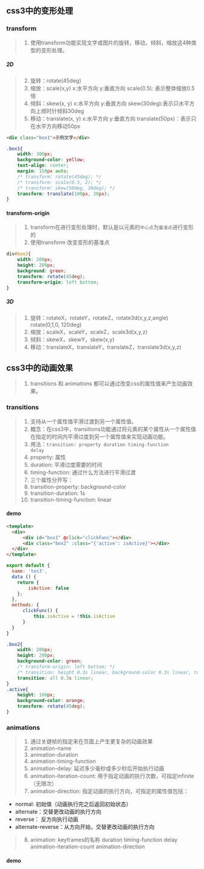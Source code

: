 ## css3中的变形处理
### transform
>1. 使用transform功能实现文字或图片的旋转，移动，倾斜，缩放这4种类型的变形处理。
##### 2D
>2. 旋转：rotate(45deg)
>3. 缩放：scale(x,y) x:水平方向  y:垂直方向
>        scale(0.5): 表示整体缩放0.5倍
>4. 倾斜：skew(x, y) x:水平方向  y:垂直方向
>        skew(30deg):表示只水平方向上顺时针倾斜30deg
>5. 移动：translate(x, y) x:水平方向  y:垂直方向
>        translate(50px)：表示只在水平方向移动50px
````html
<div class="box1">示例文字</div>
````
````css
.box1{
    width: 300px;
    background-color: yellow;
    text-align: center;
    margin: 150px auto;
    /* transform: rotate(45deg); */
    /* transform: scale(0.5, 2); */
    /* transform: skew(50deg, 30deg); */
    transform: translate(100px, 20px);
}
````
#### transform-origin
>1. transform在进行变形处理时，默认是以元素的<code>中心点</code>为<code>基准点</code>进行变形的
>2. 使用transform 改变变形的基准点
````css
div#box2{
    width: 200px;
    height: 200px;
    background: green;
    transform: rotate(45deg);
    transform-origin: left bottom;
}
````

##### 3D
>1. 旋转：rotateX，rotateY，rotateZ，rotate3d(x,y,z,angle)
> rotate(0,1,0, 120deg)
>2. 缩放：scaleX，scaleY，scaleZ，scale3d(x,y,z)
>3. 倾斜：skewX，skewY，skew(x,y)
>4. 移动：translateX，translateY，translateZ，translate3d(x,y,z)

## css3中的动画效果
>1. transitions 和 animations 都可以通过改变css的属性值来产生动画效果。
### transitions
>1. 支持从一个属性值平滑过渡到另一个属性值。
>2. 概念：在css3中，transitions功能通过将元素的某个属性从一个属性值在指定的时间内平滑过度到另一个属性值来实现动画功能。
>3. 用法：<code>transition: property duration timing-function delay</code>
>4. property: 属性
>5. duration: 平滑过度需要的时间
>6. timing-function: 通过什么方法进行平滑过渡
>7. 三个属性分开写：
>8. transition-property: background-color
>9. transition-duration: 1s
>10. transition-timing-function: linear

#### demo
````html
<template>
  <div>
      <div id="box1" @click="clickFunc"></div>
      <div class="box2" :class="{'active': isActive}"></div>
  </div>
</template>
````
````js
export default {
  name: 'tes3',
  data () {
    return {
        isActive: false
    };
  },
  methods: {
      clickFunc() {
          this.isActive = !this.isActive
      }
  }
}
````
````css
.box2{
    width: 200px;
    height: 200px;
    background-color: green;
    /* transform-origin: left bottom; */
    /* transition: height 0.3s linear, background-color 0.3s linear, transform 0.3s linear; */
    transition: all 0.3s linear;
}
.active{
    height: 100px;
    background-color: orange;
    transform: rotate(45deg);
}
````

### animations
>1. 通过关键帧的指定来在页面上产生更复杂的动画效果
>2. animation-name
>3. animation-duration
>4. animation-timing-function
>5. animation-delay: 延迟多少毫秒或多少秒后开始执行动画
>6. animation-iteration-count: 用于指定动画的执行次数，可指定infinite（无限次）
>7. animation-direction: 指定动画的执行方向，可指定的属性值包括：
* normal: 初始值（动画执行完之后返回初始状态）
* alternate：交替更改动画的执行方向
* reverse： 反方向执行动画
* alternate-reverse：从方向开始，交替更改动画的执行方向
>8. animation: keyframes的名称 duration timing-function delay animation-iteration-count animation-direction

#### demo
````html
````
````js
````
````css
````